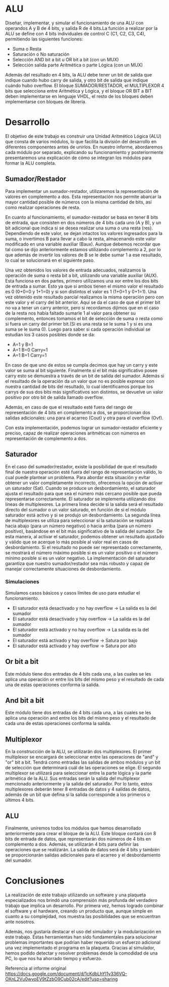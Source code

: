 # ALU
Diseñar, implementar, y simular el funcionamiento de una ALU con operandos A y B de 4 bits, y salida R de 4 bits.La función a realizar por la ALU se define con 4 bits individuales de control C (C1, C2, C3, C4), permitiendo las siguientes funciones:
- Suma o Resta
- Saturación o No saturación
- Selección AND bit a bit u OR bit a bit (con un MUX)
- Selección salida parte Aritmética o parte Lógica (con un MUX)

Además del resultado en 4 bits, la ALU debe tener un bit de salida que indique cuando hubo carry de salida, y otro bit de salida que indique cuándo hubo overflow.
El bloque SUMADOR/RESTADOR, el MULTIPLEXOR 4 bits que selecciona entre Aritmética y Lógica, y el bloque OR BIT a BIT  deben implementarse en lenguaje VHDL, el resto de los bloques deben implementarse con bloques de librería.

# Desarrollo 
El objetivo de este trabajo es construir una Unidad Aritmético Lógica (ALU) que consta de varios módulos, lo que facilita la división del desarrollo en diferentes componentes antes de unirlos. En nuestro informe, abordaremos cada módulo por separado, explicando su funcionamiento y posteriormente presentaremos una explicación de cómo se integran los módulos para formar la ALU completa.

## Sumador/Restador
Para implementar un sumador-restador, utilizaremos la representación de valores en complemento a dos. Esta representación nos permite abarcar la mayor cantidad posible de números con la misma cantidad de bits, así como realizar operaciones de resta.

En cuanto al funcionamiento, el sumador-restador se basa en tener 8 bits de entrada, que consisten en dos números de 4 bits cada uno (A y B), y un bit adicional que indica si se desea realizar una suma o una resta (res). Dependiendo de este valor, se dejan intactos los valores ingresados para la suma, o invertimos B para llevar a cabo la resta, almacenando este valor modificado en una variable auxiliar (Baux). Aunque debemos recordar que tal como se dijo anteriormente estamos utilizando complemento a 2, por lo que además de invertir los valores de B se le debe sumar 1 a ese resultado, lo cual se solucionará en el siguiente paso.

Una vez obtenidos los valores de entrada adecuados, realizamos la operación de suma o resta bit a bit, utilizando una variable auxiliar (AUX).
Esta funciona en dos partes, primero utilizamos una xor entre los dos bits de entrada a sumar. Esto ya que si ambos tienen el mismo valor el resultado es 0 (0+0=0 y 1+1=0) y si son distintos el valor es 1 (1+0=1 y 0+1=1). Una vez obtenido este resultado parcial realizamos la misma operación pero con este valor y el carry del bit anterior. Aquí se da el caso de que el primer bit no va a tener un carry anterior, pero si recordamos dijimos que en el caso de la resta nos había faltado sumarle 1 al valor para obtener su complemento, entonces tomamos el bit de selección de suma o resta como si fuera un carry del primer bit.(Si es una resta se le suma 1 y si es una suma se le suma 0).
Luego para saber si cada operación individual se estudian los 3 casos posibles donde se da:
- A=1 y B=1
- A=1 B=0 Carry=1
- A=1 B=1 Carry=1

En caso de que uno de estos se cumpla decimos que hay un carry y este valor se suma al bit siguiente.
Finalmente si el bit más significativo posee carry esto se demuestra a través de un bit de salida del sumador.
Además si el resultado de la operación da un valor que no es posible expresar con nuestra cantidad de bits del resultado, lo cual identificamos porque los carrys de sus dos bits más significativos son distintos, se devuelve un valor positivo por otro bit de salida llamado overflow.



Además, en caso de que el resultado esté fuera del rango de representación de 4 bits en complemento a dos, se proporcionan dos salidas adicionales: una para el acarreo (Cout) y otra para el overflow (Ovf).

Con esta implementación, podemos lograr un sumador-restador eficiente y preciso, capaz de realizar operaciones aritméticas con números en representación de complemento a dos.


## Saturador	
En el caso del sumador/restador, existe la posibilidad de que el resultado final de nuestra operación esté fuera del rango de representación válido, lo cual puede plantear un problema. Para abordar esta situación y evitar obtener un valor completamente incorrecto, ofrecemos la opción de activar un saturador (Sat). Cuando se produce un desbordamiento, el saturador ajusta el resultado para que sea el número más cercano posible que pueda representarse correctamente.
El saturador se implementa utilizando dos líneas de multiplexores. La primera línea decide si la salida será el resultado directo del sumador o un valor saturado, en función de si el módulo saturador está activo y si se produjo un desbordamiento. La segunda línea de multiplexores se utiliza para seleccionar si la saturación se realizará hacia abajo (para un número negativo) o hacia arriba (para un número positivo), basándose en el bit más significativo de la salida del sumador.
De esta manera, al activar el saturador, podemos obtener un resultado ajustado y válido que se acerque lo más posible al valor real en casos de desbordamiento. Si el resultado no puede ser representado correctamente, se mostrará el número máximo posible si es un valor positivo o el número mínimo posible si es un valor negativo.
La implementación del saturador garantiza que nuestro sumador/restador sea más robusto y capaz de manejar correctamente situaciones de desbordamiento.

### Simulaciones
Simulamos casos básicos y casos límites de uso para estudiar el funcionamiento.

- El saturador está desactivado y no hay overflow -> La salida es la del sumador
- El saturador está desactivado y hay overflow  -> La salida es la del sumador
- El saturador está activado y no hay overflow  -> La salida es la del sumador
- El saturador está activado y hay overflow  -> Satura por bajo
- El saturador está activado y hay overflow  -> Satura por alto

## Or bit a bit
Este módulo tiene dos entradas de 4 bits cada una, a las cuales se les aplica una operación or entre los bits del mismo peso y el resultado de cada una de estas operaciones conforma la salida.

## And bit a bit
Este módulo tiene dos entradas de 4 bits cada una, a las cuales se les aplica una operación and entre los bits del mismo peso y el resultado de cada una de estas operaciones conforma la salida.


## Multiplexor
En la construcción de la ALU, se utilizarán dos multiplexores. El primer multiplexor se encargará de seleccionar entre las operaciones de "and" y "or" bit a bit. Tendrá como entradas las salidas de ambos módulos y un bit de selección que determinará cuál de las operaciones se elige.
El segundo multiplexor se utilizará para seleccionar entre la parte lógica y la parte aritmética de la ALU. Sus entradas serán la salida del multiplexor mencionado anteriormente y la salida del saturador. Por lo tanto, estos multiplexores deberán tener 8 entradas de datos y 4 salidas de datos, además de un bit que defina si la salida corresponde a los primeros o últimos 4 bits.

## ALU
Finalmente, uniremos todos los módulos que hemos desarrollado anteriormente para crear el bloque de la ALU. Este bloque contará con 8 bits de entrada de datos, que representarán dos números de 4 bits en complemento a dos. Además, se utilizarán 4 bits para definir las operaciones que se realizarán. La salida de datos será de 4 bits y también se proporcionarán salidas adicionales para el acarreo y el desbordamiento del sumador.



# Conclusiones
La realización de este trabajo utilizando un software y una plaqueta especializados nos  brindó una comprensión más profunda del verdadero trabajo que implica un desarrollo. Por primera vez, hemos logrado combinar el software y el hardware, creando un producto que, aunque simple en cuanto a su complejidad, nos muestra las posibilidades que se encuentran ante nosotros.

Además, nos gustaría destacar el uso del simulador y la modularización en este trabajo. Estas herramientas han sido fundamentales para solucionar problemas importantes que podrían haber requerido un esfuerzo adicional una vez implementado el programa en la plaqueta. Gracias al simulador, hemos podido detectar y resolver problemas desde la comodidad de una PC, lo que nos ha ahorrado tiempo y esfuerzo.


Referencia al informe original
https://docs.google.com/document/d/1cKdbLhYI1y336VQ-OXnL2Vu0wvoEV9tZzbO9Cub02cA/edit?usp=sharing

